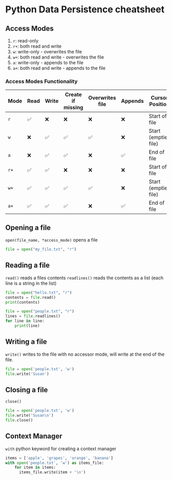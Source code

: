# Python Data Persistence cheatsheet

## Access Modes

1. `r`: read-only
1. `r+`: both read and write
1. `w`: write-only - overwrites the file
1. `w+`: both read and write - overwrites the file
1. `a`: write-only - appends to the file
1. `a+`: both read and write - appends to the file

### Access Modes Functionality

| Mode  | Read | Write | Create if missing | Overwrites file | Appends | Cursor Position        |
|-------|------|-------|-------------------|------------------|----------|------------------------|
| `r`   | ✅   | ❌    | ❌                | ❌               | ❌       | Start of file          |
| `w`   | ❌   | ✅    | ✅                | ✅               | ❌       | Start (empties file)   |
| `a`   | ❌   | ✅    | ✅                | ❌               | ✅       | End of file            |
| `r+`  | ✅   | ✅    | ❌                | ❌               | ❌       | Start of file          |
| `w+`  | ✅   | ✅    | ✅                | ✅               | ❌       | Start (empties file)   |
| `a+`  | ✅   | ✅    | ✅                | ❌               | ✅       | End of file            |

## Opening a file

`open(file_name, *access_mode)` opens a file

```python
file = open("my_file.txt", "r")

```

## Reading a file

`read()` reads a files contents
`readlines()` reads the contents as a list (each line is a string in the list)

```python
file = open("hello.txt", "r")
contents = file.read()
print(contents)

file = open("people.txt", "r")
lines = file.readlines()
for line in line:
    print(line)

```

## Writing a file

`write()` writes to the file with no accessor mode, will write at the end of the file.

```py
file = open('people.txt', 'w')
file.write('Susan')
```

## Closing a file

`close()`

```python
file = open('people.txt', 'w')
file.write('Susan\n')
file.close()
```

## Context Manager

`with` python keyword for creating a context manager

```python
items = ['apple', 'grapes', 'orange', 'banana']
with open('people.txt', 'w') as items_file:
    for item in items:
      items_file.write(item + '\n')
```
